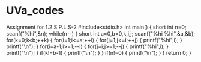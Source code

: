 # UVa_codes
Assignment for 1.2 S.P.L.S-2 
#include<stdio.h>
int main()
{
    short int n=0;
    scanf("%hi",&n);
    while(n--)
    {
        short int a=0,b=0,k,i,j;
        scanf("%hi %hi",&a,&b);
        for(k=0;k<b;++k)
        {
            for(i=1;i<=a;++i)
            {
                for(j=1;j<=i;++j)
                {
                    printf("%hi",i);
                }
                printf("\n");
            }
            for(i=a-1;i>=1;--i)
            {
                for(j=i;j>=1;--j)
                {
                    printf("%hi",i);
                }
                printf("\n");
            }
            if(k!=b-1)
            {
                printf("\n");
            }
        }
        if(n!=0)
        {
            printf("\n");
        }
    }
    return 0;
}
